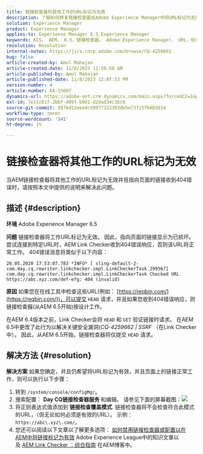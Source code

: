 ```yaml
---
title: 链接检查器将其他工作的URL标记为无效
description: 了解如何修复链接检查器在Adobe Experience Manager中将URL标记为无效的错误。
solution: Experience Manager
product: Experience Manager
applies-to: Experience Manager 6.5,Experience Manager
keywords: KCS， AEM， 6.5，链接检查器， Adobe Experience Manager， URL，标记，无效
resolution: Resolution
internal-notes: https://jira.corp.adobe.com/browse/CQ-4259662
bug: false
article-created-by: Amol Mahajan
article-created-date: 11/8/2023 11:59:50 AM
article-published-by: Amol Mahajan
article-published-date: 11/8/2023 12:07:53 PM
version-number: 4
article-number: KA-15607
dynamics-url: https://adobe-ent.crm.dynamics.com/main.aspx?forceUCI=1&pagetype=entityrecord&etn=knowledgearticle&id=df5a494e-2e7e-ee11-8179-6045bd006704
exl-id: 7e11c61f-2bbf-409f-b0d1-d2dad34c3bc8
source-git-commit: 587bd12eee4c59977122393de5e73f15f6062614
workflow-type: tm+mt
source-wordcount: '341'
ht-degree: 1%

---
```


# 链接检查器将其他工作的URL标记为无效


当AEM链接检查器将其他工作的URL标记为无效并且指向页面的链接收到404错误时，请按照本文中提供的说明来解决此问题。

## 描述 {#description}


<b>环境</b>
Adobe Experience Manager 6.5

<b>问题</b>
链接检查器将工作URL标记为无效。
因此，指向页面的链接显示为已损坏。
尝试连接到特定URL时，AEM Link Checker收到404错误响应，否则该URL将正常工作。 404错误消息将类似于以下内容：


```
20.05.2020 17:53:07.783 *INFO* [ sling-default-2-com.day.cq.rewriter.linkchecker.impl.LinkCheckerTask.299567]  com.day.cq.rewriter.linkchecker.impl.LinkCheckerTask Checked URL https://abc.xyz.com/def-efg: 404 (invalid)
```




<b>原因</b>
如果您在在线工具中检查这些URL(例如： [https://reqbin.com/](https://reqbin.com/))，可以提交 `HEAD` 请求，并且如果您收到404错误响应，则链接检查器(从AEM 6.5开始)按设计工作。

在AEM 6.4版本之前，Link Checker会将 `HEAD` 和 `GET` 验证链接时请求。
在AEM 6.5中更改了此行为以解决关键安全漏洞(*CQ-4259662 | SSRF* （在Link Checker中）。
因此，从AEM 6.5开始，链接检查器将仅提交 `HEAD` 请求。


## 解决方法 {#resolution}


<b>解决方案</b>
如果您确定，并且仍希望将URL标记为有效，并且页面上的链接正常工作，则可以执行以下步骤：

1. 转到 `/system/console/configMgr`。
2. 搜索配置： <b>Day CQ链接检查器服务 </b>和编辑。 请参见下面的屏幕截图：![](https://adobe.sharepoint.com/sites/D365EntAttachments/knowledgearticle/AEM%206-5%20-%20Link%20Checker%20marking%20otherwise%20working%20URLs%20as%20invalid_33E795C65D9EEA11A812000D3A3038A2/LinkChecker_AEM65_image.jpg)
3. 将正则表达式值添加到 <b>链接检查覆盖模式</b>. 链接检查器将不会检查符合此模式的URL，（但无论如何必须是有效的URL）。 示例：`https://abc\.xyz\.com/`。
4. 您还可以阅读以下文章以了解更多选项： [如何禁用链接检查器或配置以在AEM中将链接标记为有效](https://experienceleague.adobe.com/docs/experience-cloud-kcs/kbarticles/KA-16563.html?lang=en) Adobe Experience League中的知识文章以及 [AEM Link Checker ：综合指南](https://experienceleaguecommunities.adobe.com/t5/adobe-experience-manager-blogs/aem-link-checker-comprehensive-guide/ba-p/290779) 在AEM博客中。
